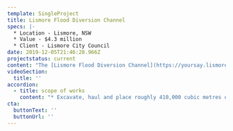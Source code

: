 ```yaml
---
template: SingleProject
title: Lismore Flood Diversion Channel
specs: |-
  * Location - Lismore, NSW 
  * Value - $4.3 million 
  * Client - Lismore City Council
date: 2019-12-05T21:46:28.966Z
projectstatus: current
content: "The [Lismore Flood Diversion Channel](https://yoursay.lismore.nsw.gov.au/south-lismore-flood-mitigation-works) involves the excavation and placement of roughly 410,000m3 of material including, stripping and re-spreading of topsoil, revegetation works and the removal of existing Sewer Rising Mains.\r\n\nThe Lismore City Council has designed the flood diversion channel to provide flood mitigation to the city. Flood modelling undertaken in 2016 suggest the Flood Diversion Channel will reduce peak water levels in the CBD, North Lismore and South Lismore by as much as 100mm during a 1 in 100 year flood event.\n\nThe Diversion Channel will achieve this by: \n\n* Providing for a more even flow of floodwaters through the cross-section of the floodway \n* Reduce floodwater from Leycester Creek \n* Increase the cross-sectional area equivalent to the areas which abut the channel being excavated."
videoSection:
  title: ''
accordion:
  - title: scope of works
    content: "* Excavate, haul and place roughly 410,000 cubic metres of extracted fill into three fill sites\n* Traffic control including full long-term closure (12 weeks) of Caniaba Street\r\n* Environmental controls including flora and fauna management and erosion and sediment control\r\n* Clearing and grubbing of each extraction cell\r\n* Stripping, stockpiling and re-spreading of topsoil, including hydromulching\r\n* Removal and disposal of five redundant Sewer Rising Main lines\r\n*"
cta:
  buttonText: ''
  buttonUrl: ''
---
```


